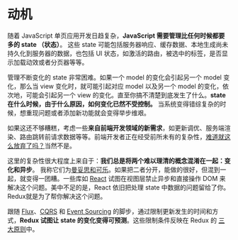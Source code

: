 # 动机

随着 JavaScript 单页应用开发日趋复杂，**JavaScript 需要管理比任何时候都要多的 state （状态）**。 这些 state 可能包括服务器响应、缓存数据、本地生成尚未持久化到服务器的数据，也包括 UI 状态，如激活的路由，被选中的标签，是否显示加载动效或者分页器等等。

管理不断变化的 state 非常困难。如果一个 model 的变化会引起另一个 model 变化，那么当 view 变化时，就可能引起对应 model 以及另一个 model 的变化，依次地，可能会引起另一个 view 的变化。直至你搞不清楚到底发生了什么。**state 在什么时候，由于什么原因，如何变化已然不受控制。** 当系统变得错综复杂的时候，想重现问题或者添加新功能就会变得举步维艰。

如果这还不够糟糕，考虑一些**来自前端开发领域的新需求**，如更新调优、服务端渲染、路由跳转前请求数据等等。前端开发者正在经受前所未有的复杂性，[难道就这么放弃了吗？](http://www.quirksmode.org/blog/archives/2015/07/stop_pushing_th.html)当然不是。

这里的复杂性很大程度上来自于：**我们总是将两个难以理清的概念混淆在一起：变化和异步**。 我称它们为[曼妥思和可乐](https://en.wikipedia.org/wiki/Diet_Coke_and_Mentos_eruption)。如果把二者分开，能做的很好，但混到一起，就变得一团糟。一些库如 [React](http://facebook.github.io/react) 试图在视图层禁止异步和直接操作 DOM 来解决这个问题。美中不足的是，React 依旧把处理 state 中数据的问题留给了你。Redux就是为了帮你解决这个问题。

跟随 [Flux](http://facebook.github.io/flux)、[CQRS](http://martinfowler.com/bliki/CQRS.html) 和 [Event Sourcing](http://martinfowler.com/eaaDev/EventSourcing.html) 的脚步，通过限制更新发生的时间和方式，**Redux 试图让 state 的变化变得可预测**。这些限制条件反映在 Redux 的 [三大原则](ThreePrinciples.md)中。
